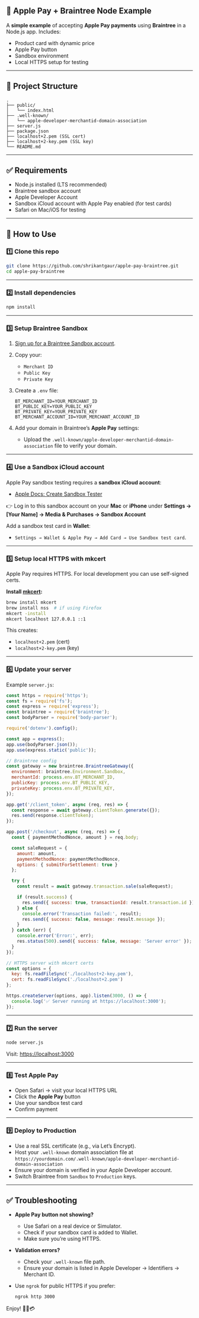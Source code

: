 ##  Apple Pay + Braintree Node Example

A **simple example** of accepting **Apple Pay payments** using **Braintree** in a Node.js app.
Includes:

* Product card with dynamic price
* Apple Pay button
* Sandbox environment
* Local HTTPS setup for testing

---

## 📂 Project Structure

```
.
├── public/
│   └── index.html
├── .well-known/
│   └── apple-developer-merchantid-domain-association
├── server.js
├── package.json
├── localhost+2.pem (SSL cert)
├── localhost+2-key.pem (SSL key)
└── README.md
```

---

## ✅ Requirements

* Node.js installed (LTS recommended)
* Braintree sandbox account
* Apple Developer Account
* Sandbox iCloud account with Apple Pay enabled (for test cards)
* Safari on Mac/iOS for testing

---

## 🚀 How to Use

### 1️⃣ **Clone this repo**

```bash
git clone https://github.com/shrikantgaur/apple-pay-braintree.git
cd apple-pay-braintree

```

---

### 2️⃣ **Install dependencies**

```bash
npm install
```

---

### 3️⃣ **Setup Braintree Sandbox**

1. [Sign up for a Braintree Sandbox account](https://sandbox.braintreegateway.com/).

2. Copy your:

   * `Merchant ID`
   * `Public Key`
   * `Private Key`

3. Create a `.env` file:

   ```env
   BT_MERCHANT_ID=YOUR_MERCHANT_ID
   BT_PUBLIC_KEY=YOUR_PUBLIC_KEY
   BT_PRIVATE_KEY=YOUR_PRIVATE_KEY
   BT_MERCHANT_ACCOUNT_ID=YOUR_MERCHANT_ACCOUNT_ID
   ```

4. Add your domain in Braintree’s **Apple Pay** settings:

   * Upload the `.well-known/apple-developer-merchantid-domain-association` file to verify your domain.

---

### 4️⃣ **Use a Sandbox iCloud account**

Apple Pay sandbox testing requires a **sandbox iCloud account**:

* [Apple Docs: Create Sandbox Tester](https://developer.apple.com/apple-pay/sandbox-testing/)

👉 Log in to this sandbox account on your **Mac** or **iPhone** under **Settings → \[Your Name] → Media & Purchases → Sandbox Account**

Add a sandbox test card in **Wallet**:

* `Settings → Wallet & Apple Pay → Add Card → Use Sandbox test card`.

---

### 5️⃣ **Setup local HTTPS with mkcert**

Apple Pay requires HTTPS. For local development you can use self-signed certs.

**Install [mkcert](https://github.com/FiloSottile/mkcert):**

```bash
brew install mkcert
brew install nss  # if using Firefox
mkcert -install
mkcert localhost 127.0.0.1 ::1
```

This creates:

* `localhost+2.pem` (cert)
* `localhost+2-key.pem` (key)

---

### 6️⃣ **Update your server**

Example `server.js`:

```js
const https = require('https');
const fs = require('fs');
const express = require('express');
const braintree = require('braintree');
const bodyParser = require('body-parser');

require('dotenv').config();

const app = express();
app.use(bodyParser.json());
app.use(express.static('public'));

// Braintree config
const gateway = new braintree.BraintreeGateway({
  environment: braintree.Environment.Sandbox,
  merchantId: process.env.BT_MERCHANT_ID,
  publicKey: process.env.BT_PUBLIC_KEY,
  privateKey: process.env.BT_PRIVATE_KEY,
});

app.get('/client_token', async (req, res) => {
  const response = await gateway.clientToken.generate({});
  res.send(response.clientToken);
});

app.post('/checkout', async (req, res) => {
  const { paymentMethodNonce, amount } = req.body;

  const saleRequest = {
    amount: amount,
    paymentMethodNonce: paymentMethodNonce,
    options: { submitForSettlement: true }
  };

  try {
    const result = await gateway.transaction.sale(saleRequest);

    if (result.success) {
      res.send({ success: true, transactionId: result.transaction.id });
    } else {
      console.error('Transaction failed:', result);
      res.send({ success: false, message: result.message });
    }
  } catch (err) {
    console.error('Error:', err);
    res.status(500).send({ success: false, message: 'Server error' });
  }
});

// HTTPS server with mkcert certs
const options = {
  key: fs.readFileSync('./localhost+2-key.pem'),
  cert: fs.readFileSync('./localhost+2.pem')
};

https.createServer(options, app).listen(3000, () => {
  console.log('✅ Server running at https://localhost:3000');
});
```

---

### 7️⃣ **Run the server**

```bash
node server.js
```

Visit: [https://localhost:3000](https://localhost:3000)

---

### 8️⃣ **Test Apple Pay**

* Open Safari → visit your local HTTPS URL
* Click the **Apple Pay** button
* Use your sandbox test card
* Confirm payment

---

### 9️⃣ **Deploy to Production**

* Use a real SSL certificate (e.g., via Let’s Encrypt).
* Host your `.well-known` domain association file at `https://yourdomain.com/.well-known/apple-developer-merchantid-domain-association`
* Ensure your domain is verified in your Apple Developer account.
* Switch Braintree from `Sandbox` to `Production` keys.

---

## ✅ **Troubleshooting**

* **Apple Pay button not showing?**

  * Use Safari on a real device or Simulator.
  * Check if your sandbox card is added to Wallet.
  * Make sure you’re using HTTPS.
* **Validation errors?**

  * Check your `.well-known` file path.
  * Ensure your domain is listed in Apple Developer → Identifiers → Merchant ID.
* Use `ngrok` for public HTTPS if you prefer:

  ```bash
  ngrok http 3000
  ```

Enjoy! 🚀🍏💳
